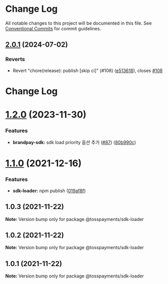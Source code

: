 # Change Log

All notable changes to this project will be documented in this file.
See [Conventional Commits](https://conventionalcommits.org) for commit guidelines.

## [2.0.1](https://github.com/tosspayments/browser-sdk/compare/@tosspayments/sdk-loader@2.0.0...@tosspayments/sdk-loader@2.0.1) (2024-07-02)


### Reverts

* Revert "chore(release): publish [skip ci]" (#108) ([e513618](https://github.com/tosspayments/browser-sdk/commit/e513618478149495a586518318565201461fc74e)), closes [#108](https://github.com/tosspayments/browser-sdk/issues/108)





# Change Log

# [1.2.0](https://github.com/tosspayments/browser-sdk/compare/@tosspayments/sdk-loader@1.1.0...@tosspayments/sdk-loader@1.2.0) (2023-11-30)


### Features

* **brandpay-sdk:** sdk load priority 옵션 추가 ([#87](https://github.com/tosspayments/browser-sdk/issues/87)) ([80b990c](https://github.com/tosspayments/browser-sdk/commit/80b990c92d67ece45ef5f4611eab55715d4d92a6))





# [1.1.0](https://github.com/tosspayments/browser-sdk/compare/@tosspayments/sdk-loader@1.0.3...@tosspayments/sdk-loader@1.1.0) (2021-12-16)


### Features

* **sdk-loader:** npm publish ([019af8f](https://github.com/tosspayments/browser-sdk/commit/019af8f8e3c36c2dd7ae03ad25088645bcd5d9ee))





## 1.0.3 (2021-11-22)

**Note:** Version bump only for package @tosspayments/sdk-loader





## 1.0.2 (2021-11-22)

**Note:** Version bump only for package @tosspayments/sdk-loader





## 1.0.1 (2021-11-22)

**Note:** Version bump only for package @tosspayments/sdk-loader
